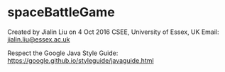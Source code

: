# spaceBattleGame

Created by Jialin Liu on 4 Oct 2016
CSEE, University of Essex, UK
Email: jialin.liu@essex.ac.uk

Respect the Google Java Style Guide:
https://google.github.io/styleguide/javaguide.html
